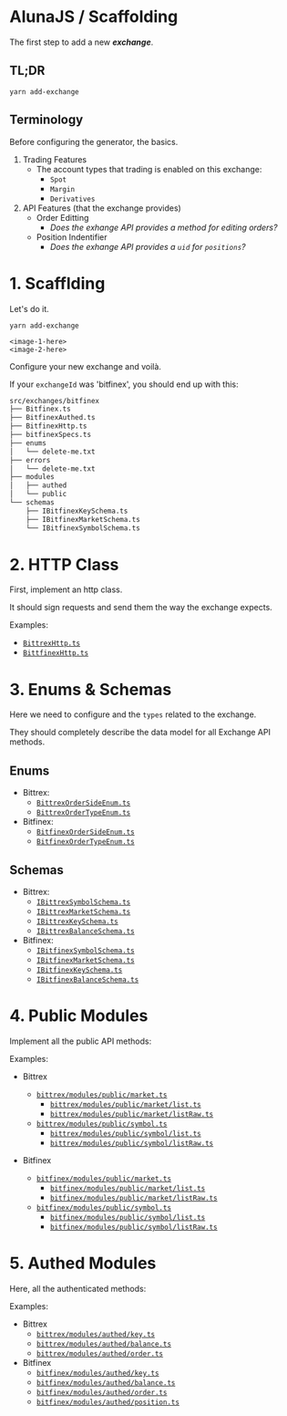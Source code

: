 # AlunaJS / Scaffolding

The first step to add a new **_exchange_**.

## TL;DR

```
yarn add-exchange
```

## Terminology

Before configuring the generator, the basics.

 1. Trading Features
    - The account types that trading is enabled on this exchange:
      - `Spot`
      - `Margin`
      - `Derivatives`
 1. API Features (that the exchange provides)
    - Order Editting
      - _Does the exhange API provides a method for editing orders?_
    - Position Indentifier
      - _Does the exhange API provides a `uid` for `positions`?_

# 1. Scafflding

Let's do it.

```
yarn add-exchange
```

`<image-1-here>`<br/>
`<image-2-here>`

Configure your new exchange and voilà.

If your `exchangeId` was 'bitfinex', you should end up with this:

```bash
src/exchanges/bitfinex
├── Bitfinex.ts
├── BitfinexAuthed.ts
├── BitfinexHttp.ts
├── bitfinexSpecs.ts
├── enums
│   └── delete-me.txt
├── errors
│   └── delete-me.txt
├── modules
│   ├── authed
│   └── public
└── schemas
    ├── IBitfinexKeySchema.ts
    ├── IBitfinexMarketSchema.ts
    └── IBitfinexSymbolSchema.ts
```

# 2. HTTP Class

First, implement an http class.

It should sign requests and send them the way the exchange expects.

Examples:
 - [`BittrexHttp.ts`](../src/exchanges/bittrex/BittrexHttp.ts)
 - [`BittfinexHttp.ts`](../src/exchanges/bitfinex/BitfinexHttp.ts)


# 3. Enums & Schemas

Here we need to configure and the `types` related to the exchange.

They should completely describe the data model for all Exchange API methods.

## Enums
  - Bittrex:
    - [`BittrexOrderSideEnum.ts`](../src/exchanges/bittrex/enums/BittrexOrderSideEnum.ts)
    - [`BittrexOrderTypeEnum.ts`](../src/exchanges/bittrex/enums/BittrexOrderTypeEnum.ts)
  - Bitfinex:
    - [`BitfinexOrderSideEnum.ts`](../src/exchanges/bitfinex/enums/BitfinexOrderSideEnum.ts)
    - [`BitfinexOrderTypeEnum.ts`](../src/exchanges/bitfinex/enums/BitfinexOrderTypeEnum.ts)

## Schemas
  - Bittrex:
    - [`IBittrexSymbolSchema.ts`](../src/exchanges/bittrex/schemas/IBittrexSymbolSchema.ts)
    - [`IBittrexMarketSchema.ts`](../src/exchanges/bittrex/schemas/IBittrexMarketSchema.ts)
    - [`IBittrexKeySchema.ts`](../src/exchanges/bittrex/schemas/IBittrexKeySchema.ts)
    - [`IBittrexBalanceSchema.ts`](../src/exchanges/bittrex/schemas/IBittrexBalanceSchema.ts)
  - Bitfinex:
    - [`IBitfinexSymbolSchema.ts`](../src/exchanges/bitfinex/schemas/IBitfinexSymbolSchema.ts)
    - [`IBitfinexMarketSchema.ts`](../src/exchanges/bitfinex/schemas/IBitfinexMarketSchema.ts)
    - [`IBitfinexKeySchema.ts`](../src/exchanges/bitfinex/schemas/IBitfinexKeySchema.ts)
    - [`IBitfinexBalanceSchema.ts`](../src/exchanges/bitfinex/schemas/IBitfinexBalanceSchema.ts)


# 4. Public Modules

Implement all the public API methods:

Examples:

  - Bittrex
    - [`bittrex/modules/public/market.ts`](../src/exchanges/bittrex/modules/public/market.ts)
      - [`bittrex/modules/public/market/list.ts`](../src/exchanges/bittrex/modules/public/market/list.ts)
      - [`bittrex/modules/public/market/listRaw.ts`](../src/exchanges/bittrex/modules/public/market/listRaw.ts)
    - [`bittrex/modules/public/symbol.ts`](../src/exchanges/bittrex/modules/public/symbol.ts)
      - [`bittrex/modules/public/symbol/list.ts`](../src/exchanges/bittrex/modules/public/symbol/list.ts)
      - [`bittrex/modules/public/symbol/listRaw.ts`](../src/exchanges/bittrex/modules/public/symbol/listRaw.ts)

  - Bitfinex
    - [`bitfinex/modules/public/market.ts`](../src/exchanges/bitfinex/modules/public/market.ts)
      - [`bitfinex/modules/public/market/list.ts`](../src/exchanges/bitfinex/modules/public/market/list.ts)
      - [`bitfinex/modules/public/market/listRaw.ts`](../src/exchanges/bitfinex/modules/public/market/listRaw.ts)
    - [`bitfinex/modules/public/symbol.ts`](../src/exchanges/bitfinex/modules/public/symbol.ts)
      - [`bitfinex/modules/public/symbol/list.ts`](../src/exchanges/bitfinex/modules/public/symbol/list.ts)
      - [`bitfinex/modules/public/symbol/listRaw.ts`](../src/exchanges/bitfinex/modules/public/symbol/listRaw.ts)

# 5. Authed Modules

Here, all the authenticated methods:

Examples:

  - Bittrex
    - [`bittrex/modules/authed/key.ts`](../src/exchanges/bittrex/modules/authed/key.ts)
    - [`bittrex/modules/authed/balance.ts`](../src/exchanges/bittrex/modules/authed/balance.ts)
    - [`bittrex/modules/authed/order.ts`](../src/exchanges/bittrex/modules/authed/order.ts)
  - Bitfinex
    - [`bitfinex/modules/authed/key.ts`](../src/exchanges/bitfinex/modules/authed/key.ts)
    - [`bitfinex/modules/authed/balance.ts`](../src/exchanges/bitfinex/modules/authed/balance.ts)
    - [`bitfinex/modules/authed/order.ts`](../src/exchanges/bitfinex/modules/authed/order.ts)
    - [`bitfinex/modules/authed/position.ts`](../src/exchanges/bitfinex/modules/authed/position.ts)
